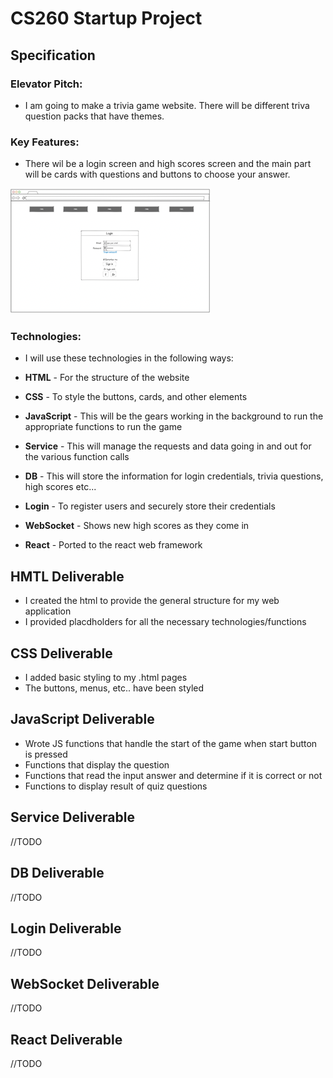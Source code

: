 # CS260 Startup Project

## Specification

### Elevator Pitch:

- I am going to make a trivia game website. There will be different triva question packs that have themes.

### Key Features:

- There wil be a login screen and high scores screen and the main part will be cards with questions and buttons to choose your answer.

![Login](LoginSmall.png)

### Technologies:

- I will use these technologies in the following ways:

- **HTML** - For the structure of the website
- **CSS** - To style the buttons, cards, and other elements
- **JavaScript** - This will be the gears working in the background to run the appropriate functions to run the game
- **Service** - This will manage the requests and data going in and out for the various function calls
- **DB** - This will store the information for login credentials, trivia questions, high scores etc...
- **Login** - To register users and securely store their credentials
- **WebSocket** - Shows new high scores as they come in
- **React** - Ported to the react web framework

## HMTL Deliverable

- I created the html to provide the general structure for my web application
- I provided placdholders for all the necessary technologies/functions

## CSS Deliverable

- I added basic styling to my .html pages
- The buttons, menus, etc.. have been styled

## JavaScript Deliverable

- Wrote JS functions that handle the start of the game when start button is pressed
- Functions that display the question
- Functions that read the input answer and determine if it is correct or not
- Functions to display result of quiz questions

## Service Deliverable

//TODO

## DB Deliverable

//TODO

## Login Deliverable

//TODO

## WebSocket Deliverable

//TODO

## React Deliverable

//TODO
